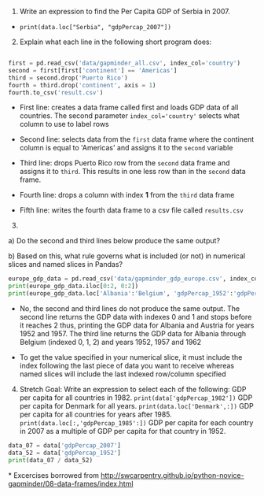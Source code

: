 



1. Write an expression to find the Per Capita GDP of Serbia in 2007.
* `print(data.loc["Serbia", "gdpPercap_2007"])`

2. Explain what each line in the following short program does: 
```python

first = pd.read_csv('data/gapminder_all.csv', index_col='country')
second = first[first['continent'] == 'Americas']
third = second.drop('Puerto Rico')
fourth = third.drop('continent', axis = 1)
fourth.to_csv('result.csv')
```
* First line: creates a data frame called first and loads GDP data of all countries. The second parameter `index_col='country'` selects what column to use to label rows

* Second line: selects data from the `first` data frame where the continent column is equal to 'Americas' and assigns it to the `second` variable

* Third line: drops Puerto Rico row from the `second` data frame and assigns it to `third`. This results in one less row than in the `second` data frame.

* Fourth line: drops a column with index **1** from the `third` data frame

* Fifth line: writes the fourth data frame to a csv file called `results.csv` 

3. 
a) Do the second and third lines below produce the same output? 

b) Based on this, what rule governs what is included (or not) in numerical slices and named slices in Pandas?

```python
europe_gdp_data = pd.read_csv('data/gapminder_gdp_europe.csv', index_col='country')
print(europe_gdp_data.iloc[0:2, 0:2])
print(europe_gdp_data.loc['Albania':'Belgium', 'gdpPercap_1952':'gdpPercap_1962'])
```
* No, the second and third lines do not produce the same output. The second line returns the GDP data with indexes 0 and 1 and stops before it reaches 2 thus, printing the GDP data for Albania and Austria for years 1952 and 1957. The third line returns the GDP data for Albania through Belgium (indexed 0, 1, 2)  and years 1952, 1957 and 1962

* To get the value specified in your numerical slice, it must include the index following the last piece of data you want to receive whereas named slices will include the last indexed row/column specified

4. Stretch Goal: 
Write an expression to select each of the following:
GDP per capita for all countries in 1982.
`print(data['gdpPercap_1982'])`
GDP per capita for Denmark for all years.
`print(data.loc['Denmark',:])`
GDP per capita for all countries for years after 1985.
`print(data.loc[:,'gdpPercap_1985':])`
GDP per capita for each country in 2007 as a multiple of GDP per capita for that country in 1952.
```python
data_07 = data['gdpPercap_2007']
data_52 = data['gdpPercap_1952']
print(data_07 / data_52)
```



\* Excercises borrowed from http://swcarpentry.github.io/python-novice-gapminder/08-data-frames/index.html

